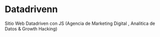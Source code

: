 # Datadrivenn
Sitio Web Datadriven con JS (Agencia de Marketing Digital , Analitica de Datos &amp; Growth Hacking)
